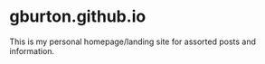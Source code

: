 gburton.github.io
=================

This is my personal homepage/landing site for assorted posts and information.
